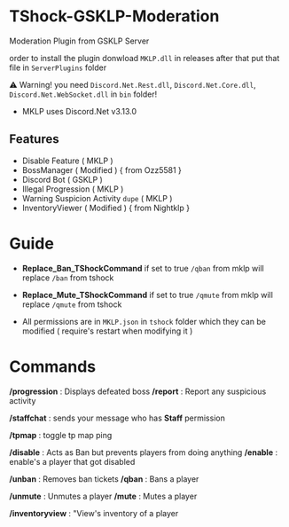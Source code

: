 # TShock-GSKLP-Moderation
Moderation Plugin from GSKLP Server

order to install the plugin donwload `MKLP.dll` in releases after that put that file in `ServerPlugins` folder

⚠️ Warning! you need `Discord.Net.Rest.dll`, `Discord.Net.Core.dll`, `Discord.Net.WebSocket.dll` in `bin` folder!
- MKLP uses Discord.Net v3.13.0

## Features
- Disable Feature ( MKLP )
- BossManager ( Modified ) { from Ozz5581 }
- Discord Bot ( GSKLP )
- Illegal Progression ( MKLP )
- Warning Suspicion Activity `dupe` ( MKLP )
- InventoryViewer ( Modified ) { from Nightklp }

# Guide
- **Replace_Ban_TShockCommand** if set to true `/qban` from mklp will replace `/ban` from tshock
- **Replace_Mute_TShockCommand** if set to true `/qmute` from mklp will replace `/qmute` from tshock

- All permissions are in `MKLP.json` in `tshock` folder which they can be modified ( require's restart when modifying it )

# Commands
**/progression** : Displays defeated boss
**/report** : Report any suspicious activity

**/staffchat** : sends your message who has **Staff** permission

**/tpmap** : toggle tp map ping

**/disable** : Acts as Ban but prevents players from doing anything
**/enable** : enable's a player that got disabled

**/unban** : Removes ban tickets
**/qban** :  Bans a player

**/unmute** : Unmutes a player
**/mute** : Mutes a player

**/inventoryview** : "View's inventory of a player
